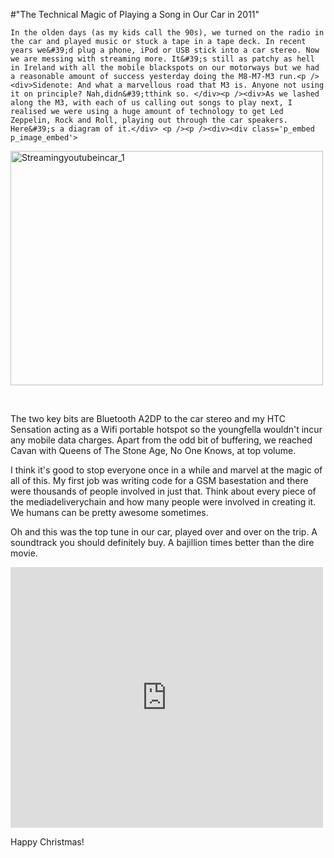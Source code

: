 #"The Technical Magic of Playing a Song in Our Car in 2011"


    In the olden days (as my kids call the 90s), we turned on the radio in the car and played music or stuck a tape in a tape deck. In recent years we&#39;d plug a phone, iPod or USB stick into a car stereo. Now we are messing with streaming more. It&#39;s still as patchy as hell in Ireland with all the mobile blackspots on our motorways but we had a reasonable amount of success yesterday doing the M8-M7-M3 run.<p /><div>Sidenote: And what a marvellous road that M3 is. Anyone not using it on principle? Nah,didn&#39;tthink so. </div><p /><div>As we lashed along the M3, with each of us calling out songs to play next, I realised we were using a huge amount of technology to get Led Zeppelin, Rock and Roll, playing out through the car speakers. Here&#39;s a diagram of it.</div> <p /><p /><div><div class='p_embed p_image_embed'>
<a href="http://getfile8.posterous.com/getfile/files.posterous.com/conoroneill/vt1qRQOgBRvDqB1Halo1dCY66H3t1WpDYatbWRnPNKdrnAgCMDCSniAARz5z/StreamingYouTubeinCar_1.png"><img alt="Streamingyoutubeincar_1" height="375" src="http://getfile9.posterous.com/getfile/files.posterous.com/conoroneill/rBEdyyRVQd9Pz9Rf1Wina3VdYdzjEvlZMqbx3vxWOGsOzbHvyWrJrTML0983/StreamingYouTubeinCar_1.png.scaled.500.jpg" width="500" /></a>
</div>
<br /></div><p /><div>The two key bits are Bluetooth A2DP to the car stereo and my HTC Sensation acting as a Wifi portable hotspot so the youngfella wouldn&#39;t incur any mobile data charges. Apart from the odd bit of buffering, we reached Cavan with Queens of The Stone Age, No One Knows, at top volume.</div> <p /><div>I think it&#39;s good to stop everyone once in a while and marvel at the magic of all of this. My first job was writing code for a GSM basestation and there were thousands of people involved in just that. Think about every piece of the mediadeliverychain and how many people were involved in creating it. We humans can be pretty awesome sometimes.</div> <p /><div>Oh and this was the top tune in our car, played over and over on the trip. A soundtrack you should definitely buy. A bajillion times better than the dire movie.</div><p /><div><iframe src="http://www.youtube.com/embed/s21iRlT-uxA?wmode=transparent" allowfullscreen frameborder="0" height="417" width="500"></iframe> </div><p /><div>Happy Christmas!</div>
  